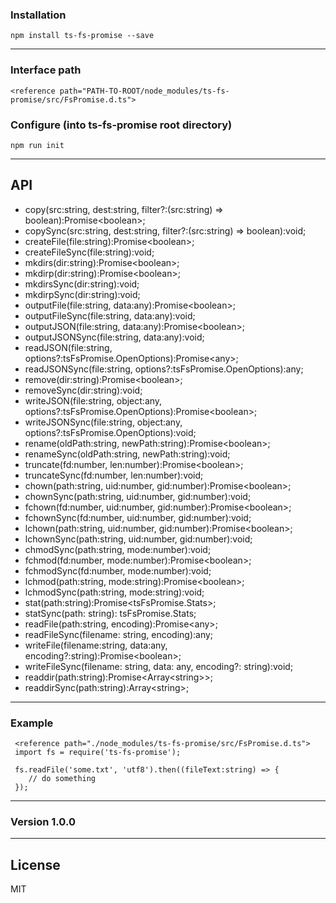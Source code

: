 ### Installation

    npm install ts-fs-promise --save
   
-------------

### Interface path

    <reference path="PATH-TO-ROOT/node_modules/ts-fs-promise/src/FsPromise.d.ts">
    
### Configure (into ts-fs-promise root directory)   
    
    npm run init
    
-------------

## API

* copy(src:string, dest:string, filter?:(src:string) => boolean):Promise<boolean\>;
* copySync(src:string, dest:string, filter?:(src:string) => boolean):void;
* createFile(file:string):Promise<boolean\>;
* createFileSync(file:string):void;
* mkdirs(dir:string):Promise<boolean\>;
* mkdirp(dir:string):Promise<boolean\>;
* mkdirsSync(dir:string):void;
* mkdirpSync(dir:string):void;
* outputFile(file:string, data:any):Promise<boolean\>;
* outputFileSync(file:string, data:any):void;
* outputJSON(file:string, data:any):Promise<boolean\>;
* outputJSONSync(file:string, data:any):void;
* readJSON(file:string, options?:tsFsPromise.OpenOptions):Promise<any\>;
* readJSONSync(file:string, options?:tsFsPromise.OpenOptions):any;
* remove(dir:string):Promise<boolean\>;
* removeSync(dir:string):void;
* writeJSON(file:string, object:any, options?:tsFsPromise.OpenOptions):Promise<boolean\>;
* writeJSONSync(file:string, object:any, options?:tsFsPromise.OpenOptions):void;
* rename(oldPath:string, newPath:string):Promise<boolean\>;
* renameSync(oldPath:string, newPath:string):void;
* truncate(fd:number, len:number):Promise<boolean\>;
* truncateSync(fd:number, len:number):void;
* chown(path:string, uid:number, gid:number):Promise<boolean\>;
* chownSync(path:string, uid:number, gid:number):void;
* fchown(fd:number, uid:number, gid:number):Promise<boolean\>;
* fchownSync(fd:number, uid:number, gid:number):void;
* lchown(path:string, uid:number, gid:number):Promise<boolean\>;
* lchownSync(path:string, uid:number, gid:number):void;
* chmodSync(path:string, mode:number):void;
* fchmod(fd:number, mode:number):Promise<boolean\>;
* fchmodSync(fd:number, mode:number):void;
* lchmod(path:string, mode:string):Promise<boolean\>;
* lchmodSync(path:string, mode:string):void;
* stat(path:string):Promise\<tsFsPromise.Stats>;
* statSync(path: string): tsFsPromise.Stats;
* readFile(path:string, encoding):Promise<any\>;
* readFileSync(filename: string, encoding):any;
* writeFile(filename:string, data:any, encoding?:string):Promise<boolean\>;
* writeFileSync(filename: string, data: any, encoding?: string):void;
* readdir(path:string):Promise<Array<string\>\>;
* readdirSync(path:string):Array<string\>;

------------

### Example 

     <reference path="./node_modules/ts-fs-promise/src/FsPromise.d.ts">
     import fs = require('ts-fs-promise');
     
     fs.readFile('some.txt', 'utf8').then((fileText:string) => {
        // do something
     });

-------------
### Version 1.0.0
-------------
License
----

MIT
